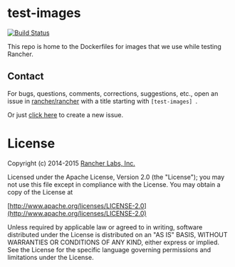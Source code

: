 # test-images
[![Build Status](http://drone.rancher.io/api/badge/github.com/rancherio/test-images/status.svg?branch=master)](http://drone.rancher.io/github.com/rancherio/test-images)

This repo is home to the Dockerfiles for images that we use while testing Rancher.

## Contact
For bugs, questions, comments, corrections, suggestions, etc., open an issue in
 [rancher/rancher](//github.com/rancher/rancher/issues) with a title starting with `[test-images] `.

Or just [click here](//github.com/rancher/rancher/issues/new?title=%5Btest-images%5D%20) to create a new issue.


# License
Copyright (c) 2014-2015 [Rancher Labs, Inc.](http://rancher.com)

Licensed under the Apache License, Version 2.0 (the "License");
you may not use this file except in compliance with the License.
You may obtain a copy of the License at

[http://www.apache.org/licenses/LICENSE-2.0](http://www.apache.org/licenses/LICENSE-2.0)

Unless required by applicable law or agreed to in writing, software
distributed under the License is distributed on an "AS IS" BASIS,
WITHOUT WARRANTIES OR CONDITIONS OF ANY KIND, either express or implied.
See the License for the specific language governing permissions and
limitations under the License.
